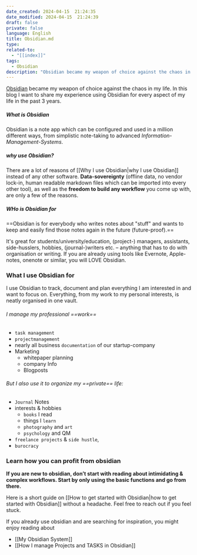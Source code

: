 ```yaml
---
date_created: 2024-04-15  21:24:35
date_modified: 2024-04-15  21:24:39
draft: false
private: false
language: English
title: Obsidian.md
type: 
related-to:
  - "[[index]]"
tags:
  - Obsidian
description: "Obsidian became my weapon of choice against the chaos in my life.."
---
```



[Obsidian](https://obsidian.md/) became my weapon of choice against the chaos in my life.
In this blog I want to share my experience using Obsidian for every aspect of my life in the past 3 years.

##### What is Obsidian

Obsidian is a note app which can be configured and used in a million different ways, from simplistic note-taking to advanced *Information-Management-Systems*. 

##### why use Obsidian?
There are a lot of reasons of [[Why I use Obsidian|why I use Obsidian]] instead of any other software. 
**Data-sovereignty** (offline data, no vendor lock-in, human readable markdown files which can be imported into every other tool), as well as the **freedom to build any workflow** you come up with, are only a few of the reasons.

##### WHo is Obsidian for
==Obsidian is for everybody who writes notes about "stuff" and wants to keep and easily find those notes again in the future (future-proof).==


It's great for students/university/education, (project-) managers, assistants, side-husslers, hobbies, (journal-)writers etc. – anything that has to do with organisation or writing. If you are already using tools like Evernote, Apple-notes, onenote or similar, you will LOVE Obsidian.

### What I use Obsidian for
I use Obsidian to track, document and plan everything I am interested in and want to focus on. Everything, from my work to my personal interests, is neatly organised in one vault.

###### I manage my professional ==work==  

- `task management` 
- `projectmanagement` 
- nearly all business `documentation` of our startup-company
- Marketing
	- whitepaper planning
	- company Info
	- Blogposts

###### But I also use it to organize my ==private== life: 
- `Journal` Notes
- interests & hobbies 
	- `books` I read
	- things I `learn` 
	- `photography` and `art` 
	- `psychology` and QM
- `freelance projects` & `side hustle`,
- `burocracy`


### Learn how you can profit from obsidian

**If you are new to obsidian, don’t start with reading about intimidating & complex workflows. Start by only using the basic functions and go from there.**

Here is a short guide on [[How to get started with Obsidian|how to get started with Obsidian]] without a headache. Feel free to reach out if you feel stuck.

If you already use obsidian and are searching for inspiration, you might enjoy reading about 

- [[My Obsidian System]]
- [[How I manage Projects and TASKS in Obsidian]]

